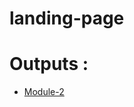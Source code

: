 ﻿# landing-page


# Outputs :

* [Module-2](https://rohannaroni.github.io/Coursera-Assignment/module-2/index.html)
